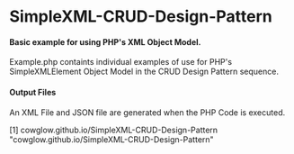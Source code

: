 SimpleXML-CRUD-Design-Pattern
=============================

#### Basic example for using PHP's XML Object Model.
Example.php containts individual examples of use for PHP's SimpleXMLElement Object Model in the CRUD Design Pattern sequence.

#### Output Files
An XML File and JSON file are generated when the PHP Code is executed.

[1] cowglow.github.io/SimpleXML-CRUD-Design-Pattern "cowglow.github.io/SimpleXML-CRUD-Design-Pattern"
